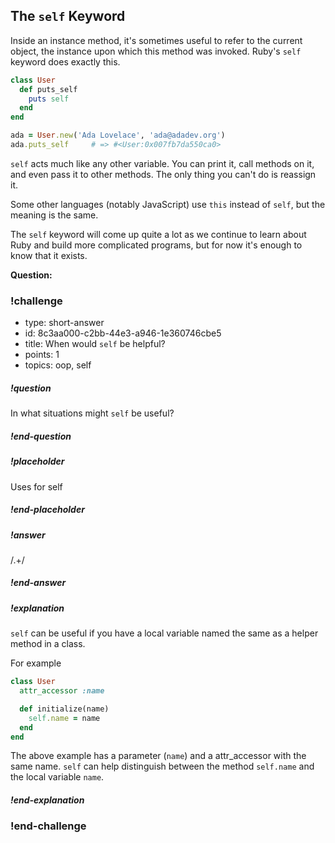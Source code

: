 ## The `self` Keyword

Inside an instance method, it's sometimes useful to refer to the current object, the instance upon which this method was invoked. Ruby's `self` keyword does exactly this.

```ruby
class User
  def puts_self
    puts self
  end
end
```

```ruby
ada = User.new('Ada Lovelace', 'ada@adadev.org')
ada.puts_self     # => #<User:0x007fb7da550ca0>
```

`self` acts much like any other variable. You can print it, call methods on it, and even pass it to other methods. The only thing you can't do is reassign it.

Some other languages (notably JavaScript) use `this` instead of `self`, but the meaning is the same.

The `self` keyword will come up quite a lot as we continue to learn about Ruby and build more complicated programs, but for now it's enough to know that it exists.

**Question:** 

<!-- >>>>>>>>>>>>>>>>>>>>>> BEGIN CHALLENGE >>>>>>>>>>>>>>>>>>>>>> -->
<!-- Replace everything in square brackets [] and remove brackets  -->

### !challenge

* type: short-answer
* id: 8c3aa000-c2bb-44e3-a946-1e360746cbe5
* title: When would `self` be helpful?
* points: 1
* topics: oop, self

##### !question

In what situations might `self` be useful?

##### !end-question

##### !placeholder

Uses for self

##### !end-placeholder

##### !answer

/.+/

##### !end-answer

<!-- other optional sections -->
<!-- !hint - !end-hint (markdown, users can see after a failed attempt) -->
<!-- !rubric - !end-rubric (markdown, instructors can see while scoring a checkpoint) -->
##### !explanation

`self` can be useful if you have a local variable named the same as a helper method in a class.

For example

```ruby
class User
  attr_accessor :name

  def initialize(name)
    self.name = name
  end
end
```

The above example has a parameter (`name`) and a attr_accessor with the same name.  `self` can help distinguish between the method `self.name` and the local variable `name`.

##### !end-explanation

### !end-challenge

<!-- ======================= END CHALLENGE ======================= -->

